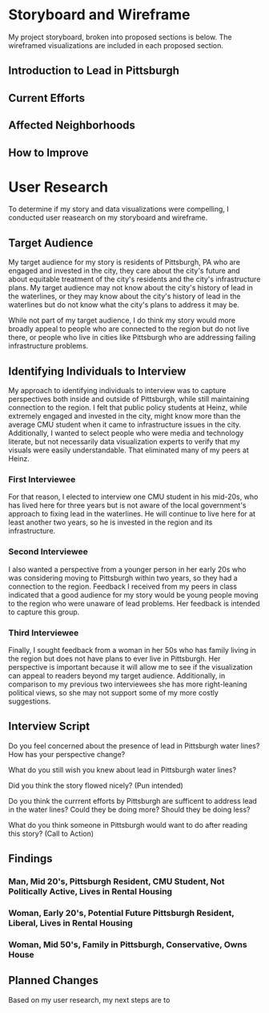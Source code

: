 # Storyboard and Wireframe 

My project storyboard, broken into proposed sections is below. The wireframed visualizations are included in each proposed section. 

## Introduction to Lead in Pittsburgh

## Current Efforts

## Affected Neighborhoods

## How to Improve

# User Research

To determine if my story and data visualizations were compelling, I conducted user reasearch on my storyboard and wireframe. 

## Target Audience

My target audience for my story is residents of Pittsburgh, PA who are engaged and invested in the city, they care about the city's future and about equitable treatment of the city's residents and the city's infrastructure plans. My target audience may not know about the city's history of lead in the waterlines, or they may know about the city's history of lead in the waterlines but do not know what the city's plans to address it may be. 

While not part of my target audience, I do think my story would more broadly appeal to people who are connected to the region but do not live there, or people who live in cities like Pittsburgh who are addressing failing infrastructure problems. 

## Identifying Individuals to Interview

My approach to identifying individuals to interview was to capture perspectives both inside and outside of Pittsburgh, while still maintaining connection to the region. I felt that public policy students at Heinz, while extremely engaged and invested in the city, might know more than the average CMU student when it came to infrastructure issues in the city. Additionally, I wanted to select people who were media and technology literate, but not necessarily data visualization experts to verify that my visuals were easily understandable. That eliminated many of my peers at Heinz.

### First Interviewee
For that reason, I elected to interview one CMU student in his mid-20s, who has lived here for three years but is not aware of the local government's approach to fixing lead in the waterlines. He will continue to live here for at least another two years, so he is invested in the region and its infrastructure. 

### Second Interviewee
I also wanted a perspective from a younger person in her early 20s who was considering moving to Pittsburgh within two years, so they had a connection to the region. Feedback I received from my peers in class indicated that a good audience for my story would be young people moving to the region who were unaware of lead problems. Her feedback is intended to capture this group. 

### Third Interviewee
Finally, I sought feedback from a woman in her 50s who has family living in the region but does not have plans to ever live in Pittsburgh. Her perspective is important because it will allow me to see if the visualization can appeal to readers beyond my target audience. Additionally, in comparison to my previous two interviewees she has more right-leaning political views, so she may not support some of my more costly suggestions. 

## Interview Script

Do you feel concerned about the presence of lead in Pittsburgh water lines? How has your perspective change?

What do you still wish you knew about lead in Pittsburgh water lines? 

Did you think the story flowed nicely? (Pun intended)

Do you think the currrent efforts by Pittsburgh are sufficent to address lead in the water lines? Could they be doing more? Should they be doing less?

What do you think someone in Pittsburgh would want to do after reading this story? (Call to Action)

## Findings

### Man, Mid 20's, Pittsburgh Resident, CMU Student, Not Politically Active, Lives in Rental Housing



### Woman, Early 20's, Potential Future Pittsburgh Resident, Liberal, Lives in Rental Housing



### Woman, Mid 50's, Family in Pittsburgh, Conservative, Owns House




## Planned Changes

Based on my user research, my next steps are to

